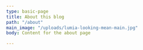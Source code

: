 ```yaml
---
type: basic-page
title: About this blog
path: "/about"
main_image: "/uploads/lumia-looking-mean-main.jpg"
body: Content for the about page

---
```

